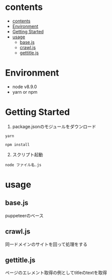 # contents
- [contents](#contents)
- [Environment](#environment)
- [Getting Started](#getting-started)
- [usage](#usage)
  - [base.js](#basejs)
  - [crawl.js](#crawljs)
  - [gettitle.js](#gettitlejs)

# Environment
- node v8.9.0
- yarn or npm

# Getting Started
1. package.jsonのモジュールをダウンロード

```
yarn 

npm install
```

2. スクリプト起動

```
node ファイル名.js
```

# usage
## base.js
puppeteerのベース

## crawl.js
同一ドメインのサイトを回って処理をする

## gettitle.js
ページのエレメント取得の例としてtitleのtextを取得